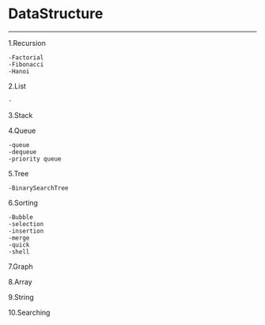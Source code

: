 # DataStructure
------------------
1.Recursion

    -Factorial
    -Fibonacci
    -Hanoi

2.List

    -

3.Stack

4.Queue

    -queue
    -dequeue
    -priority queue

5.Tree

    -BinarySearchTree

6.Sorting

    -Bubble
    -selection
    -insertion
    -merge
    -quick
    -shell

7.Graph

8.Array

9.String

10.Searching

